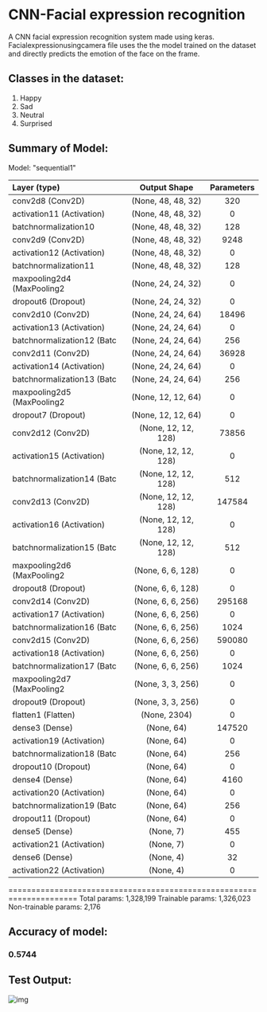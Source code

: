 # CNN-Facial expression recognition
A CNN facial expression recognition system made using keras.
Facialexpressionusingcamera file uses the the model trained on the dataset and directly predicts the emotion of the face on the frame.

## Classes in the dataset:
1. Happy
2. Sad
3. Neutral
4. Surprised

## Summary of Model:
Model: "sequential1"

| Layer (type)               |  Output Shape       |  Parameters    |
| :--------------------------| :-----------------: | :------------: |
| conv2d8 (Conv2D)           | (None, 48, 48, 32)  |       320      | 
| activation11 (Activation)  | (None, 48, 48, 32)  |       0        | 
| batchnormalization10       | (None, 48, 48, 32)  |      128       |
| conv2d9 (Conv2D)           | (None, 48, 48, 32)  |       9248     | 
| activation12 (Activation)  | (None, 48, 48, 32)  |       0        | 
| batchnormalization11       | (None, 48, 48, 32)  |      128       |
| maxpooling2d4 (MaxPooling2 | (None, 24, 24, 32)  |      0         |
| dropout6 (Dropout)         | (None, 24, 24, 32)  |       0        | 
| conv2d10 (Conv2D)          | (None, 24, 24, 64)  |       18496    | 
| activation13 (Activation)  | (None, 24, 24, 64)  |       0        | 
| batchnormalization12 (Batc | (None, 24, 24, 64)  |      256       |
| conv2d11 (Conv2D)          | (None, 24, 24, 64)  |       36928    | 
| activation14 (Activation)  | (None, 24, 24, 64)  |       0        | 
| batchnormalization13 (Batc | (None, 24, 24, 64)  |      256       |
| maxpooling2d5 (MaxPooling2 | (None, 12, 12, 64)  |      0         |
| dropout7 (Dropout)         | (None, 12, 12, 64)  |       0        | 
| conv2d12 (Conv2D)          | (None, 12, 12, 128) |       73856    | 
| activation15 (Activation)  | (None, 12, 12, 128) |       0        | 
| batchnormalization14 (Batc | (None, 12, 12, 128) |      512       |
| conv2d13 (Conv2D)          | (None, 12, 12, 128) |       147584   | 
| activation16 (Activation)  | (None, 12, 12, 128) |       0        | 
| batchnormalization15 (Batc | (None, 12, 12, 128) |      512       |
| maxpooling2d6 (MaxPooling2 | (None, 6, 6, 128)   |      0         |
| dropout8 (Dropout)         | (None, 6, 6, 128)   |       0        | 
| conv2d14 (Conv2D)          | (None, 6, 6, 256)   |       295168   | 
| activation17 (Activation)  | (None, 6, 6, 256)   |       0        | 
| batchnormalization16 (Batc | (None, 6, 6, 256)   |      1024      |
| conv2d15 (Conv2D)          | (None, 6, 6, 256)   |       590080   | 
| activation18 (Activation)  | (None, 6, 6, 256)   |       0        | 
| batchnormalization17 (Batc | (None, 6, 6, 256)   |      1024      |
| maxpooling2d7 (MaxPooling2 | (None, 3, 3, 256)   |      0         |
| dropout9 (Dropout)         | (None, 3, 3, 256)   |       0        | 
| flatten1 (Flatten)         | (None, 2304)        |       0        | 
| dense3 (Dense)             | (None, 64)          |       147520   | 
| activation19 (Activation)  | (None, 64)          |       0        | 
| batchnormalization18 (Batc | (None, 64)          |      256       |
| dropout10 (Dropout)        | (None, 64)          |       0        | 
| dense4 (Dense)             | (None, 64)          |       4160     | 
| activation20 (Activation)  | (None, 64)          |       0        | 
| batchnormalization19 (Batc | (None, 64)          |      256       |
| dropout11 (Dropout)        | (None, 64)          |       0        | 
| dense5 (Dense)             | (None, 7)           |       455      | 
| activation21 (Activation)  | (None, 7)           |       0        | 
| dense6 (Dense)             | (None, 4)           |       32       | 
| activation22 (Activation)  | (None, 4)           |       0        |  
=====================================================================
Total params: 1,328,199
Trainable params: 1,326,023
Non-trainable params: 2,176

## Accuracy of model:
### 0.5744

## Test Output:
![img](images/testoutput.png)